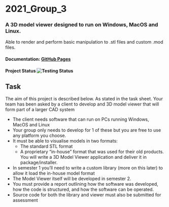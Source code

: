 # 2021_Group_3

### A 3D model viewer designed to run on Windows, MacOS and Linux.
Able to render and perform basic manipulation to .stl files and custom .mod files.

#### Documentation: [GitHub Pages](https://ejagombar.github.io/2021_Group_3/)

#### Project Status ![Testing Status](https://github.com/ejagombar/2021_Group_3/actions/workflows/makes-test.yml/badge.svg)


## Task
The aim of this project is described below. As stated in the task sheet.
Your team has been asked by a client to develop and 3D model viewer that will form part of a larger CAD system  
  * The client needs software that can run on PCs running Windows, MacOS and Linux  
  * Your group only needs to develop for 1 of these but you are free to use any platform you choose.   
  * It must be able to visualise models in two formats:  
    * The standard STL format  
    * A proprietary “in-house” format that was used for their old products.
You will write a 3D Model Viewer application and deliver it in package/installer.  
  * In semester 1 you’ll need to write a custom library (more on this later) to allow it load the in-house model format  
  * The Model Viewer itself will be developed in semester 2.  
  * You must provide a report outlining how the software was developed, how the code is structured, and how the software can be operated.
  * Source code for both the library and viewer must also be submitted for assessment  
